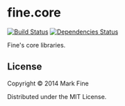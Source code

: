 # fine.core
[![Build Status](https://travis-ci.org/mfine/fine.core.png)](https://travis-ci.org/mfine/fine.core)
[![Dependencies Status](http://jarkeeper.com/mfine/fine.core/status.png)](http://jarkeeper.com/mfine/fine.core)

Fine's core libraries.

## License

Copyright © 2014 Mark Fine

Distributed under the MIT License.
